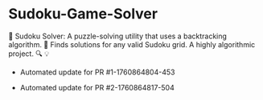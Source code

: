 # Sudoku-Game-Solver
🧩 Sudoku Solver: A puzzle-solving utility that uses a backtracking algorithm. 🔢 Finds solutions for any valid Sudoku grid. A highly algorithmic project. 🔍 💡


- Automated update for PR #1-1760864804-453

- Automated update for PR #2-1760864817-504